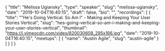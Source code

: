 {
  "title": "Melissa Ugiansky",
  "type": "speaker",
  "slug": "melissa-ugiansky",
  "date": "2019-10-04T16:40:15",
  "draft": false,
  "bio": "",
  "recordings": [
    {
      "title": "\"He's Going Vertical. So Am I\" - Making and Keeping Your User Stories Vertical",
      "slug": "hes-going-vertical-so-am-i-making-and-keeping-your-user-stories-vertical",
      "thumbnail": "https://i.vimeocdn.com/video/820030608_295x166.jpg",
      "date": "2019-10-04T16:40:15",
      "meetups": [
        {
          "name": "Austin Agile",
          "slug": "austin-agile"
        }
      ]
    }
  ]
}